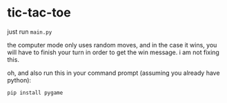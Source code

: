 # tic-tac-toe

just run ```main.py```

the computer mode only uses random moves, and in the case it wins, you will have to finish your turn in order to get the win message.
i am not fixing this.

oh, and also run this in your command prompt (assuming you already have python):
```
pip install pygame
```
